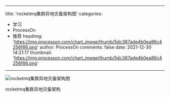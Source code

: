 
---
title: 'rocketmq集群异地灾备架构图'
categories: 
 - 学习
 - ProcessOn
 - 推荐
headimg: 'https://img.processon.com/chart_image/thumb/5dc387ade4b0ea86c4256f66.png'
author: ProcessOn
comments: false
date: 2021-12-30 14:21:17
thumbnail: 'https://img.processon.com/chart_image/thumb/5dc387ade4b0ea86c4256f66.png'
---

<div>   
<img class="thumb" alt="rocketmq集群异地灾备架构图" src="https://img.processon.com/chart_image/thumb/5dc387ade4b0ea86c4256f66.png" referrerpolicy="no-referrer">
<p>rocketmq集群异地灾备架构</p>  
</div>
            